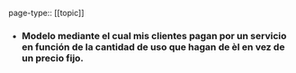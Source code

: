 page-type:: [[topic]]
- ### Modelo mediante el cual mis clientes pagan por un servicio en función de la cantidad de uso que hagan de èl en vez de un precio fijo.


